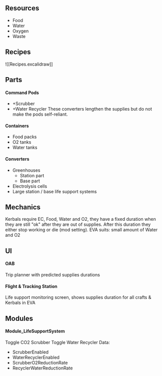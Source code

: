 ## Resources
- Food
- Water
- Oxygen
- Waste
## Recipes
![[Recipes.excalidraw]]
## Parts
#### Command Pods
- +Scrubber
- +Water Recycler
These converters lengthen the supplies but do not make the pods self-reliant.
#### Containers
- Food packs
- O2 tanks
- Water tanks
#### Converters
- Greenhouses
	- Station part
	- Base part
- Electrolysis cells
- Large station / base life support systems
## Mechanics
Kerbals require EC, Food, Water and O2, they have a fixed duration when they are still "ok" after they are out of supplies.
After this duration they either stop working or die (mod setting).
EVA suits: small amount of Water and O2
## UI
#### OAB
Trip planner with predicted supplies durations
#### Flight & Tracking Station
Life support monitoring screen, shows supplies duration for all crafts & Kerbals in EVA

## Modules
#### Module_LifeSupportSystem
Toggle CO2 Scrubber
Toggle Water Recycler
Data:
- ScrubberEnabled
- WaterRecyclerEnabled
- ScrubberO2ReductionRate
- RecyclerWaterReductionRate